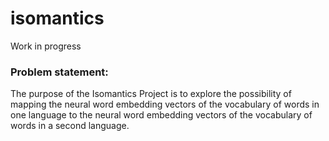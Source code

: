 # isomantics
Work in progress

### Problem statement: 
The purpose of the Isomantics Project is to explore the possibility of mapping the neural word embedding vectors of the vocabulary of words in one language to the neural word embedding vectors of the vocabulary of words in a second language.
